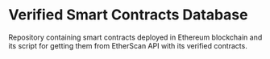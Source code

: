 # Verified Smart Contracts Database
Repository containing smart contracts deployed in Ethereum blockchain and its script for getting them from EtherScan API with its verified contracts.
